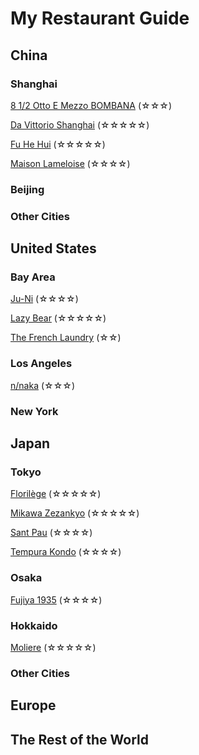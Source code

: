 # My Restaurant Guide
## China
### Shanghai
[8 1/2 Otto E Mezzo BOMBANA](/food/85.md) (☆☆☆)

[Da Vittorio Shanghai](/food/dv.md) (☆☆☆☆☆)

[Fu He Hui](/food/fuhehui.md) (☆☆☆☆☆)

[Maison Lameloise](/food/lame.md) (☆☆☆☆)

### Beijing

### Other Cities

## United States
### Bay Area
[Ju-Ni](/food/juni.md) (☆☆☆☆)

[Lazy Bear](/food/bear.md) (☆☆☆☆☆)

[The French Laundry](/food/tfl.md) (☆☆)

### Los Angeles
[n/naka](/food/naka.md) (☆☆☆)

### New York

## Japan
### Tokyo
[Florilège](/food/florilege.md) (☆☆☆☆☆)

[Mikawa Zezankyo](/food/mikawa.md) (☆☆☆☆☆)

[Sant Pau](/food/santpau.md) (☆☆☆☆)

[Tempura Kondo](/food/kondo.md) (☆☆☆☆)

### Osaka
[Fujiya 1935](/food/fujiya.md) (☆☆☆☆)

### Hokkaido
[Moliere](/food/moliere.md) (☆☆☆☆☆)

### Other Cities

## Europe

## The Rest of the World

